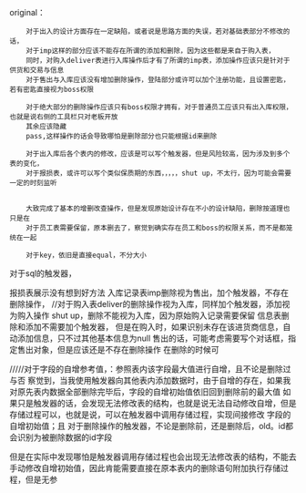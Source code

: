 
original：

        对于出入的设计方面存在一定缺陷，或者说是思路方面的失误，若对基础表部分不修改的话，
        对于imp这样的部分应该不能存在所谓的添加和删除，因为这些都是来自于购入表，
        同时，对购入deliver表进行入库操作后才有了所谓的imp表，添加操作应该只是针对于供货和交易与信息
        对于售出与入库应该没有增加删除操作，登陆部分或许可以加个注册功能，且设置密匙，若有密匙直接视为boss权限

        对于绝大部分的删除操作应该只有boss权限才拥有，对于普通员工应该只有出入库权限，也就是说右侧的工具栏只对老板开放
        其余应该隐藏
        pass,这样操作的话会导致哪怕是删除部分也只能根据id来删除

        对于出入库后各个表内的修改，应该是可以写个触发器，但是风险较高，因为涉及到多个表的变化，
        对于报损表，或许可以写个类似保质期的东西，，，，，shut up，不太行，因为可能会需要一定的时刻监听


        大致完成了基本的增删改查操作，但是发现原始设计存在不小的设计缺陷，删除按道理也只是在
        对于员工表需要保留，原本删去了，察觉到确实存在员工和boss的权限关系，而不是都笼统在一起

        对于key，依旧是直接equal，不分大小

对于sql的触发器，


报损表展示没有想到好方法
入库记录表imp删除视为售出，加个触发器，不存在删除操作，
//对于购入表deliver的删除操作视为入库，同样加个触发器，添加视为购入操作
shut up，删除不能视为入库，因为原始购入记录需要保留
信息表删除和添加不需要加个触发器，
但是在购入时，如果识别未存在该进货商信息，自动添加信息，只不过其他基本信息为null
售出的话，可能考虑需要写个对话框，指定售出对象，但是应该还是不存在删除操作
在删除的时候可


/////对于字段的自增参考值，：参照表内该字段最大值进行自增，且不论是删除过与否
察觉到，当我使用触发器向其他表内添加数据时，由于自增的存在，如果我对原先表内数据全部删除完毕后，字段的自增初始值依旧回到删除前的最大值
如果只是触发器的话，会发现无法修改表的结构，也就是说无法自动修改自增，但是存储过程可以，也就是说，可以在触发器中调用存储过程，实现间接修改
字段的自增初始值；且
对于删除操作的触发器，不论是删除前，还是删除后，old。id都会识别为被删除数据的id字段

但是在实际中发现哪怕是触发器调用存储过程也会出现无法修改表的结构，不能去手动修改自增初始值，因此肯能需要直接在原本表内的删除语句附加执行存储过程，但是无参





        
